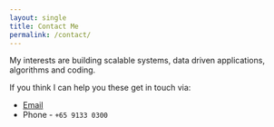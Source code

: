 ```yaml
---
layout: single
title: Contact Me
permalink: /contact/
---
```


My interests are building scalable systems, data driven applications,
algorithms and coding. 

If you think I can help you these get in touch via:
  - [Email](mailto:arunshan04@gmail.com)
  - Phone - ```+65 9133 0300```

